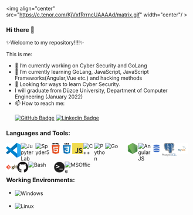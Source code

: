 
<img align="center" src="https://c.tenor.com/KjVxfRrrncUAAAAd/matrix.gif" width="center"/ >


### Hi there 👋


✨Welcome to my repository!!!!✨

This is me:

- 🔭 I’m currently working on Cyber Security and GoLang
- 🌱 I’m currently learning GoLang, JavaScript, JavaScript Frameworks(Angular,Vue etc.) and hacking methods
- 🤔 Looking for ways to learn Cyber Security.
- I will graduate from Düzce University, Department of Computer Engineering (January 2022)
- 📫 How to reach me: <br> <br>
  [![GitHub Badge](https://img.shields.io/badge/GitHub-100000?style=for-the-badge&logo=github&logoColor=white)](https://github.com/SgtKOCD)  [![Linkedin Badge](https://img.shields.io/badge/LinkedIn-0077B5?style=for-the-badge&logo=linkedin&logoColor=white)](https://www.linkedin.com/in/ka%C4%9Fan-o%C4%9Fuz-can-demir%C3%B6z/)


### Languages and Tools:

<img align="left" alt="Visual Studio Code" width="40px" src="https://raw.githubusercontent.com/github/explore/80688e429a7d4ef2fca1e82350fe8e3517d3494d/topics/visual-studio-code/visual-studio-code.png" /><img align="left" alt="JupyterLab" width="40px" src="https://technology.amis.nl/wp-content/uploads/2020/11/image-27.png" />
<img align="left" alt="Spyder5" width="40px" src="https://d1zx6djv3kb1v7.cloudfront.net/wp-content/media/2020/05/HOW-TO-CODE-IN-PYTHON-USING-SPYDER-6i2tutorials.png" />
<img align="left" alt="HTML5" width="30px" src="https://raw.githubusercontent.com/github/explore/80688e429a7d4ef2fca1e82350fe8e3517d3494d/topics/html/html.png" />
<img align="left" alt="CSS3" width="30px" src="https://raw.githubusercontent.com/github/explore/80688e429a7d4ef2fca1e82350fe8e3517d3494d/topics/css/css.png" />
<img align="left" alt="JavaScript" width="30px" src="https://raw.githubusercontent.com/github/explore/80688e429a7d4ef2fca1e82350fe8e3517d3494d/topics/javascript/javascript.png" /><img align="left" alt="C++" width="30px" src="https://upload.wikimedia.org/wikipedia/commons/thumb/1/18/ISO_C%2B%2B_Logo.svg/800px-ISO_C%2B%2B_Logo.svg.png" />
<img align="left" alt="Python" width="30px" src="https://upload.wikimedia.org/wikipedia/commons/thumb/c/c3/Python-logo-notext.svg/800px-Python-logo-notext.svg.png" />
<img align="left" alt="Go" width="60px" src="https://upload.wikimedia.org/wikipedia/commons/thumb/0/05/Go_Logo_Blue.svg/1920px-Go_Logo_Blue.svg.png" />
<img align="left" alt="Node.js" width="30px" src="https://raw.githubusercontent.com/github/explore/80688e429a7d4ef2fca1e82350fe8e3517d3494d/topics/nodejs/nodejs.png" />
<img align="left" alt="AngularJS" width="35px" src="https://upload.wikimedia.org/wikipedia/commons/thumb/c/cf/Angular_full_color_logo.svg/800px-Angular_full_color_logo.svg.png" /><img align="left" alt="SQL" width="30px" src="https://raw.githubusercontent.com/github/explore/80688e429a7d4ef2fca1e82350fe8e3517d3494d/topics/sql/sql.png" />
<img align="left" alt="PostgreSQL" width="40px" src="https://raw.githubusercontent.com/docker-library/docs/01c12653951b2fe592c1f93a13b4e289ada0e3a1/postgres/logo.png" />
<img align="left" alt="MySQL" width="30px" src="https://raw.githubusercontent.com/github/explore/80688e429a7d4ef2fca1e82350fe8e3517d3494d/topics/mysql/mysql.png" />
<br><br><br><img align="left" alt="Git" width="30px" src="https://raw.githubusercontent.com/github/explore/80688e429a7d4ef2fca1e82350fe8e3517d3494d/topics/git/git.png" />
<img align="left" alt="GitHub" width="30px" src="https://raw.githubusercontent.com/github/explore/78df643247d429f6cc873026c0622819ad797942/topics/github/github.png" />
<img align="left" alt="Bash" width="70px" src="https://upload.wikimedia.org/wikipedia/commons/thumb/8/82/Gnu-bash-logo.svg/1920px-Gnu-bash-logo.svg.png" />
<img align="left" alt="Terminal" width="30px" src="https://raw.githubusercontent.com/github/explore/80688e429a7d4ef2fca1e82350fe8e3517d3494d/topics/terminal/terminal.png" />
<img align="left" alt="MSOffice" width="70px" src="https://upload.wikimedia.org/wikipedia/tr/5/50/Microsoft_Office_2013_logo_and_wordmark_svg.png" />
<br>

### Working Environments:
- <img align="center" alt="Windows" width="100px" src="https://www.etu.edu.tr/files/editor_images/Windows_logo_Cyan_rgb_D.png" /><br><br>
- <img align="center" alt="Linux" width="80px" src="https://encrypted-tbn0.gstatic.com/images?q=tbn:ANd9GcSE4fUlMRZa1U8p-HRbPEuODeOiMmUHFsC4XAgbAf3evBYgrqWzi8IdM3ImcfNDaV1p3hs&usqp=CAU" />
<br>





